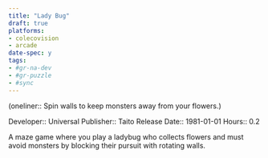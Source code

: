 ```yaml
---
title: "Lady Bug"
draft: true
platforms:
- colecovision
- arcade
date-spec: y
tags:
- #gr-na-dev 
- #gr-puzzle 
- #sync
---
```


(oneliner:: Spin walls to keep monsters away from your flowers.)

Developer:: Universal
Publisher:: Taito
Release Date:: 1981-01-01
Hours:: 0.2

A maze game where you play a ladybug who collects flowers and must avoid monsters by blocking their pursuit with rotating walls.